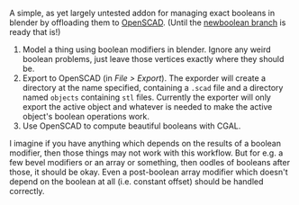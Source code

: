 A simple, as yet largely untested addon for managing exact booleans in blender by offloading them to [OpenSCAD](https://www.openscad.org/). (Until the [newboolean branch](https://developer.blender.org/T67744) is ready that is!)

1. Model a thing using boolean modifiers in blender. Ignore any weird boolean problems, just leave those vertices exactly where they should be.
2. Export to OpenSCAD (in *File > Export*). The exporder will create a directory at the name specified, containing a `.scad` file and a directory named `objects` containing `stl` files. Currently the exporter will only export the active object and whatever is needed to make the active object's boolean operations work.
3. Use OpenSCAD to compute beautiful booleans with CGAL.

I imagine if you have anything which depends on the results of a boolean modifier, then those things may not work with this workflow. But for e.g. a few bevel modifiers or an array or something, then oodles of booleans after those, it should be okay. Even a post-boolean array modifier which doesn't depend on the boolean at all (i.e. constant offset) should be handled correctly.
